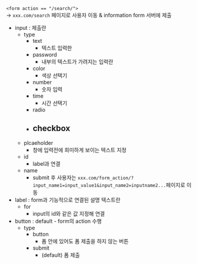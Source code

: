 `<form action == "/search/">`  
→ `xxx.com/search` 페이지로 사용자 이동 & information form 서버에 제출

- input : 제출란
	- type
		- text
			- 텍스트 입력한
		- password
			- 내부의 텍스트가 가려지는 입력란
		- color
			- 색상 선택기
		- number
			- 숫자 입력
		- time
			- 시간 선택기
		- radio
		- checkbox
			- 
	- plcaeholder
		- 창에 입력전에 희미하게 보이는 텍스트 지정
	- id
		- label과 연결
	- name
		- submit 후 사용자는 `xxx.com/form_action/?input_name1=input_value1&input_name2=inputname2...`페이지로 이동 
- label : form과 기능적으로 연결된 설명 텍스트란
	- for
		- input의 id와 같은 값 지정해 연결
- button : default - form의 action 수행
	- type
		- button 
			- 폼 안에 있어도 폼 제출을 하지 않는 버튼
		- submit
			- (default) 폼 제출



